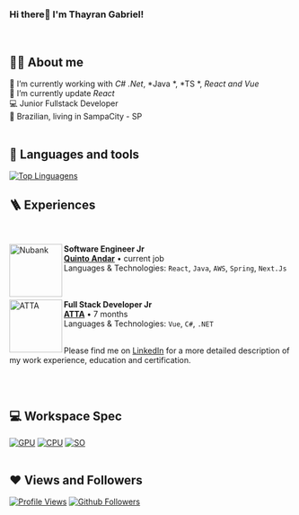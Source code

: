 
### Hi there👋 I'm Thayran Gabriel! 
<br>

## 🙋‍♂️ About me
🔭 I’m currently working with *C# .Net*, *Java *, *TS *, *React and Vue* <br>
🌱 I’m currently update *React* <br>
💻 Junior Fullstack Developer <br>
🏡 Brazilian, living in SampaCity - SP
<br><br>

## 🔧 Languages and tools
[![Top Linguagens](https://github-readme-stats.vercel.app/api/top-langs/?username=moregola&langs_count=8&count_private=true&layout=compact&theme=react&hide_border=true&bg_color=0a0c10)](https://github.com/moregola)



## 🪜 Experiences 
<br/>

[<img align="left" height="94px" width="94px" alt="Nubank" src="https://i.ibb.co/FB67CLv/rounded-in-photoretrica-1.png"/>](https://www.quintoandar.com.br)

**Software Engineer Jr** \
[**Quinto Andar**](https://quintoandar.com.br) • current job \
Languages ​​& Technologies: `React`, `Java`, `AWS`, `Spring`, `Next.Js` \
<br/>
<br/>

[<img align="left" height="94px" width="94px" alt="ATTA" src="https://i.ibb.co/ZmbSczZ/rounded-in-photoretrica.png"/>](https://atta.com.br/)

**Full Stack Developer Jr** \
[**ATTA**](https://atta.com.vc/) • 7 months \
Languages ​​& Technologies: `Vue`, `C#`, `.NET`\
<br/>

Please find me on [LinkedIn](https://www.linkedin.com/in/thayran-gabriel/) for a more detailed description of my work experience, education and certification.
<br/>


<br><br>

## 💻 Workspace Spec
[![GPU](https://img.shields.io/badge/NVIDIA-Geforce_RTX_3060-76B9008?style=for-the-badge&logo=nvidia&logoColor=white)](#)
[![CPU](https://img.shields.io/badge/AMD-Ryzen_5_5600X-ED1C24?style=for-the-badge&logo=amd&logoColor=white)](#)
[![SO](https://img.shields.io/badge/Windows-11-0078D6?style=for-the-badge&logo=windows&logoColor=white)](#)
<br><br>

## ❤ Views and Followers
[![Profile Views](https://komarev.com/ghpvc/?username=ThayranGabriel)](https://github.com/ThayranGabriel)
[![Github Followers](https://img.shields.io/github/followers/ThayranGabriel?label=Followers&style=social)](https://github.com/ThayranGabrie)
